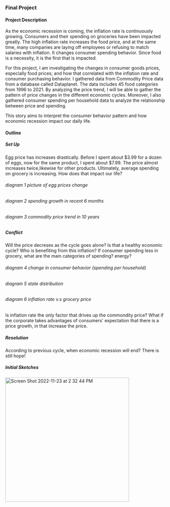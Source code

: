 ### Final Project

#### Project Description

As the economic recession is coming, the inflation rate is continuously growing. Consumers and their spending on groceries have been impacted greatly. The high inflation rate increases the food price, and at the same time, many companies are laying off employees or refusing to match salaries with inflation. It changes consumer spending behavior. Since food is a necessity, it is the first that is impacted. 

For this project, I am investigating the changes in consumer goods prices, especially food prices; and how that correlated with the inflation rate and consumer purchasing behavior. I gathered data from Commodity Price data from a database called Dataplanet. The data includes 45 food categories from 1996 to 2021. By analyzing the price trend, I will be able to gather the pattern of price changes in the different economic cycles. Moreover, I also gathered consumer spending per household data to analyze the relationship between price and spending. 

This story aims to interpret the consumer behavior pattern and how economic recession impact our daily life. 

#### Outline 

##### Set Up 

Egg price has increases drastically. Before I spent about $3.99 for a dozen of eggs, now for the same product, I spent about $7.99. The price almost increases twice,likewise for other products. Ultimately, average spending on grocery is increasing. How does that impact our life? 

###### diagram 1 picture of egg prices change 

###### diagram 2 spending growth in recent 6 months 

###### diagram 3 commodity price trend in 10 years 

##### Conflict 
Will the price decreses as the cycle goes alone? Is that a healthy economic cycle? Who is benefiting from this inflation? If consumer spending less in grocery, what are the main categories of spending? energy? 

###### diagram 4 change in consumer behavior (spending per household) 

###### diagram 5 state distribution 

###### diagram 6 inflation rate v.s grocery price  
Is inflation rate the only factor that drives up the commondity price? What if the corporate takes advantages of consumers' expectation that there is a price growth, in that increase the price. 


##### Resolution 
According to previous cycle, when economic recession will end? There is still hope! 

##### Initial Sketches 

<img width="390" alt="Screen Shot 2022-11-23 at 2 32 44 PM" src="https://user-images.githubusercontent.com/101652566/203632023-ba5e83e0-fb8c-4edf-86e8-4c54c9595c12.png">








